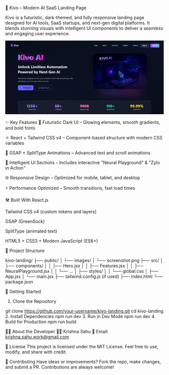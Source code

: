 🚀 Kivo – Modern AI SaaS Landing Page

Kivo is a futuristic, dark-themed, and fully responsive landing page designed for AI tools, SaaS startups, and next-gen digital platforms. It blends stunning visuals with intelligent UI components to deliver a seamless and engaging user experience.

![Preview](/public/images/kivo-screenshot.png)

✨ Key Features
🎨 Futuristic Dark UI – Glowing elements, smooth gradients, and bold fonts

⚛️ React + Tailwind CSS v4 – Component-based structure with modern CSS variables

🎥 GSAP + SplitType Animations – Advanced text and scroll animations

🧠 Intelligent UI Sections – Includes interactive "Neural Playground" & "Zylo in Action"

🌐 Responsive Design – Optimized for mobile, tablet, and desktop

⚡ Performance Optimized – Smooth transitions, fast load times

🛠 Built With
React.js

Tailwind CSS v4 (custom tokens and layers)

GSAP (GreenSock)

SplitType (animated text)

HTML5 + CSS3 + Modern JavaScript (ES6+)

📁 Project Structure

kivo-landing/
├── public/
│   └── images/
│       └── screenshot.png
├── src/
│   ├── components/
│   │   ├── Hero.jsx
│   │   ├── Features.jsx
│   │   ├── NeuralPlayground.jsx
│   │   └── ...
│   ├── styles/
│   │   └── global.css
│   ├── App.jsx
│   └── main.jsx
├── tailwind.config.js (if used)
├── index.html
└── package.json

🚀 Getting Started
1. Clone the Repository

git clone https://github.com/your-username/kivo-landing.git
cd kivo-landing
2. Install Dependencies
npm run dev
3. Run in Dev Mode
npm run dev
4. Build for Production
npm run build

🙋‍♂️ About the Developer
👨‍💻 Krishna Sahu
📧 Email: krishna.sahu.work@gmail.com


🪪 License
This project is licensed under the MIT License.
Feel free to use, modify, and share with credit.

🤝 Contributing
Have ideas or improvements? Fork the repo, make changes, and submit a PR. Contributions are always welcome!

